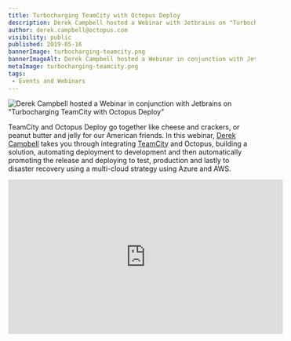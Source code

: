 ```yaml
---
title: Turbocharging TeamCity with Octopus Deploy
description: Derek Campbell hosted a Webinar with Jetbrains on "Turbocharging TeamCity with Octopus Deploy"
author: derek.campbell@octopus.com
visibility: public
published: 2019-05-16
bannerImage: turbocharging-teamcity.png
bannerImageAlt: Derek Campbell hosted a Webinar in conjunction with Jetbrains on "Turbocharging TeamCity with Octopus Deploy"
metaImage: turbocharging-teamcity.png
tags:
 - Events and Webinars
---
```


![Derek Campbell hosted a Webinar in conjunction with Jetbrains on "Turbocharging TeamCity with Octopus Deploy"](turbocharging-teamcity.png)

TeamCity and Octopus Deploy go together like cheese and crackers, or peanut butter and jelly for our American friends. In this webinar, [Derek Campbell](https://twitter.com/octoderek) takes you through integrating [TeamCity](https://www.jetbrains.com/teamcity/) and Octopus, building a solution, automating deployment to development and then automatically promoting the release and deploying to test, production and lastly to disaster recovery using a multi-cloud strategy using Azure and AWS.

<iframe width="560" height="315" src="https://www.youtube.com/embed/DlbQUdFFDMU" frameborder="0" allowfullscreen></iframe>
